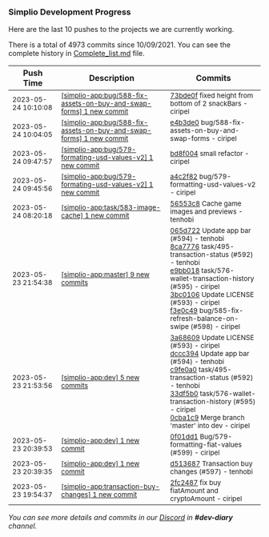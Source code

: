 
### Simplio Development Progress

Here are the last 10 pushes to the projects we are currently working.

There is a total of 4973 commits since 10/09/2021. You can see the complete history in
 [Complete_list.md](Complete_list.md) file.

| Push Time | Description | Commits |
| --- | --- | --- |
| <sub>2023-05-24 10:10:08</sub> | <sub>[[simplio-app:bug/588\-fix\-assets\-on\-buy\-and\-swap\-forms] 1 new commit](https://github.com/SimplioOfficial/simplio-app/commit/73bde0f9966d92afeebb1974efbd7781a30fcdc0)</sub> | <sub>[73bde0f](https://github.com/SimplioOfficial/simplio-app/commit/73bde0f9966d92afeebb1974efbd7781a30fcdc0) fixed height from bottom of 2 snackBars - ciripel</sub> |
| <sub>2023-05-24 10:04:05</sub> | <sub>[[simplio-app:bug/588\-fix\-assets\-on\-buy\-and\-swap\-forms] 1 new commit](https://github.com/SimplioOfficial/simplio-app/commit/e4b3de089dd71d85b20e24e4d284b283a828e103)</sub> | <sub>[e4b3de0](https://github.com/SimplioOfficial/simplio-app/commit/e4b3de089dd71d85b20e24e4d284b283a828e103) bug/588-fix-assets-on-buy-and-swap-forms - ciripel</sub> |
| <sub>2023-05-24 09:47:57</sub> | <sub>[[simplio-app:bug/579\-formating\-usd\-values\-v2] 1 new commit](https://github.com/SimplioOfficial/simplio-app/commit/bd8f00429def316d6dc3468127793efafa5ee9ac)</sub> | <sub>[bd8f004](https://github.com/SimplioOfficial/simplio-app/commit/bd8f00429def316d6dc3468127793efafa5ee9ac) small refactor - ciripel</sub> |
| <sub>2023-05-24 09:45:56</sub> | <sub>[[simplio-app:bug/579\-formating\-usd\-values\-v2] 1 new commit](https://github.com/SimplioOfficial/simplio-app/commit/a4c2f8238dbe8d539a2215f76a96e649e32b3117)</sub> | <sub>[a4c2f82](https://github.com/SimplioOfficial/simplio-app/commit/a4c2f8238dbe8d539a2215f76a96e649e32b3117) bug/579-formatting-usd-values-v2 - ciripel</sub> |
| <sub>2023-05-24 08:20:18</sub> | <sub>[[simplio-app:task/583\-image\-cache] 1 new commit](https://github.com/SimplioOfficial/simplio-app/commit/56553c88f00b3e89dcbe90d17dea23e7bb6dc900)</sub> | <sub>[56553c8](https://github.com/SimplioOfficial/simplio-app/commit/56553c88f00b3e89dcbe90d17dea23e7bb6dc900) Cache game images and previews - tenhobi</sub> |
| <sub>2023-05-23 21:54:38</sub> | <sub>[[simplio-app:master] 9 new commits](https://github.com/SimplioOfficial/simplio-app/compare/33df5b02bae2...b5d7cb93b8c2)</sub> | <sub>[065d722](https://github.com/SimplioOfficial/simplio-app/commit/065d722222a5fce0337aee72f70acb22bd9d1a70) Update app bar (#594) - tenhobi<br>[8ca7776](https://github.com/SimplioOfficial/simplio-app/commit/8ca77764a7521df1bf505388bda1f30a4281c23e) task/495-transaction-status (#592) - tenhobi<br>[e9bb018](https://github.com/SimplioOfficial/simplio-app/commit/e9bb0181b1824e061e6a1d6d7631cb50211082e3) task/576-wallet-transaction-history (#595) - ciripel<br>[3bc0106](https://github.com/SimplioOfficial/simplio-app/commit/3bc010612db221d8fa05f9dfa9b4a0b1ca7e9c3f) Update LICENSE (#593) - ciripel<br>[f3e0c49](https://github.com/SimplioOfficial/simplio-app/commit/f3e0c499df62a1526c6b723fa9dd462b0b1becdc) bug/585-fix-refresh-balance-on-swipe (#598) - ciripel</sub> |
| <sub>2023-05-23 21:53:56</sub> | <sub>[[simplio-app:dev] 5 new commits](https://github.com/SimplioOfficial/simplio-app/compare/0f01dd11ac56...0cba1c926eae)</sub> | <sub>[3a68609](https://github.com/SimplioOfficial/simplio-app/commit/3a68609f3eb3ba3d06f20a239fdd40a0186a4c11) Update LICENSE (#593) - ciripel<br>[dccc394](https://github.com/SimplioOfficial/simplio-app/commit/dccc3942f2a7d5b58ecd275347c8b068a2537faa) Update app bar (#594) - tenhobi<br>[c9fe0a0](https://github.com/SimplioOfficial/simplio-app/commit/c9fe0a0fe5689cbe4b05f0f70511a6372c6adfd6) task/495-transaction-status (#592) - tenhobi<br>[33df5b0](https://github.com/SimplioOfficial/simplio-app/commit/33df5b02bae24bfe6392c74ba942a606dcf02af9) task/576-wallet-transaction-history (#595) - ciripel<br>[0cba1c9](https://github.com/SimplioOfficial/simplio-app/commit/0cba1c926eaefd688c39d7497a5d65c023078bab) Merge branch 'master' into dev - ciripel</sub> |
| <sub>2023-05-23 20:39:53</sub> | <sub>[[simplio-app:dev] 1 new commit](https://github.com/SimplioOfficial/simplio-app/commit/0f01dd11ac567eb71d33b925a16c774fd8328613)</sub> | <sub>[0f01dd1](https://github.com/SimplioOfficial/simplio-app/commit/0f01dd11ac567eb71d33b925a16c774fd8328613) Bug/579-formatting-fiat-values (#599) - ciripel</sub> |
| <sub>2023-05-23 20:39:35</sub> | <sub>[[simplio-app:dev] 1 new commit](https://github.com/SimplioOfficial/simplio-app/commit/d5136879b8ae169f2be770c84f7646aeff754905)</sub> | <sub>[d513687](https://github.com/SimplioOfficial/simplio-app/commit/d5136879b8ae169f2be770c84f7646aeff754905) Transaction buy changes (#597) - tenhobi</sub> |
| <sub>2023-05-23 19:54:37</sub> | <sub>[[simplio-app:transaction\-buy\-changes] 1 new commit](https://github.com/SimplioOfficial/simplio-app/commit/2fc24870d5e3fa9b78833b8fc47ec23258f3ffc6)</sub> | <sub>[2fc2487](https://github.com/SimplioOfficial/simplio-app/commit/2fc24870d5e3fa9b78833b8fc47ec23258f3ffc6) fix buy fiatAmount and cryptoAmount - ciripel</sub> |

_You can see more details and commits in our [Discord](https://discord.gg/aKhjuwZmdP) in **#dev-diary** channel._
